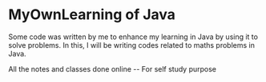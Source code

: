# MyOwnLearning of Java
Some code was written by me to enhance my learning in Java by using it to solve problems. In this, I will be writing codes related to maths problems in Java.

All the notes and classes done online -- For self study purpose
